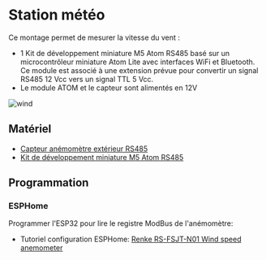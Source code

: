 # Station météo

Ce montage permet de mesurer la vitesse du vent :
* 1 Kit de développement miniature M5 Atom RS485 basé sur un microcontrôleur miniature Atom Lite avec interfaces WiFi et Bluetooth. Ce module est associé à une extension prévue pour convertir un signal RS485 12 Vcc vers un signal TTL 5 Vcc.
* Le module ATOM et le capteur sont alimentés en 12V

![wind](https://github.com/user-attachments/assets/c80dc17a-f738-4c5b-837e-087735042ec4)

## Matériel

* [Capteur anémomètre extérieur RS485](https://www.aliexpress.com/item/1005005698076731.html)
* [Kit de développement miniature M5 Atom RS485](https://www.gotronic.fr/art-kit-atom-rs485-k045-32911.htm)

## Programmation

### ESPHome

Programmer l'ESP32 pour lire le registre ModBus de l'anémomètre: 
* Tutoriel configuration ESPHome: [Renke RS-FSJT-N01 Wind speed anemometer](https://devices.esphome.io/devices/Renke-RS-FSJT-N01-Wind-Speed)

